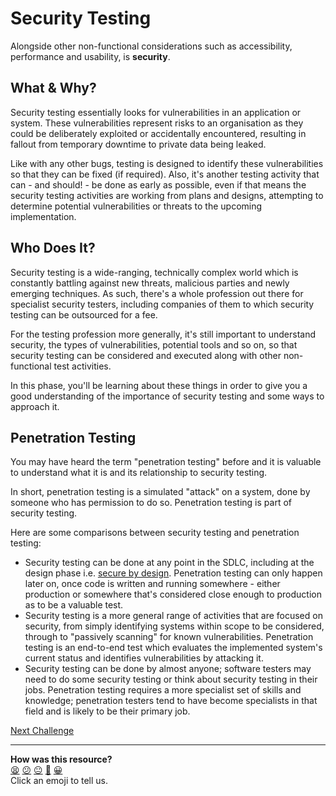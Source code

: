 # Security Testing

Alongside other non-functional considerations such as accessibility, performance
and usability, is **security**.

## What & Why?

Security testing essentially looks for vulnerabilities in an application or
system. These vulnerabilities represent risks to an organisation as they could
be deliberately exploited or accidentally encountered, resulting in fallout from
temporary downtime to private data being leaked.

Like with any other bugs, testing is designed to identify these vulnerabilities
so that they can be fixed (if required). Also, it's another testing activity
that can - and should! - be done as early as possible, even if that means the
security testing activities are working from plans and designs, attempting to
determine potential vulnerabilities or threats to the upcoming implementation.

## Who Does It?

Security testing is a wide-ranging, technically complex world which is
constantly battling against new threats, malicious parties and newly emerging
techniques. As such, there's a whole profession out there for specialist
security testers, including companies of them to which security testing can be
outsourced for a fee.

For the testing profession more generally, it's still important to understand
security, the types of vulnerabilities, potential tools and so on, so that
security testing can be considered and executed along with other non-functional
test activities.

In this phase, you'll be learning about these things in order to give you a good
understanding of the importance of security testing and some ways to approach
it.

## Penetration Testing

You may have heard the term "penetration testing" before and it is valuable to
understand what it is and its relationship to security testing.

In short, penetration testing is a simulated "attack" on a system, done by
someone who has permission to do so. Penetration testing is part of security
testing.

Here are some comparisons between security testing and penetration testing:

* Security testing can be done at any point in the SDLC, including at the design
  phase i.e. [secure by design](https://en.wikipedia.org/wiki/Secure_by_design).
  Penetration testing can only happen later on, once code is written and running
  somewhere - either production or somewhere that's considered close enough to
  production as to be a valuable test.
* Security testing is a more general range of activities that are focused on
  security, from simply identifying systems within scope to be considered,
  through to "passively scanning" for known vulnerabilities. Penetration testing
  is an end-to-end test which evaluates the implemented system's current status
  and identifies vulnerabilities by attacking it.
* Security testing can be done by almost anyone; software testers may need to do
  some security testing or think about security testing in their jobs.
  Penetration testing requires a more specialist set of skills and knowledge;
  penetration testers tend to have become specialists in that field and is
  likely to be their primary job.

[Next Challenge](02_warning.md)

<!-- BEGIN GENERATED SECTION DO NOT EDIT -->

---

**How was this resource?**  
[😫](https://airtable.com/shrUJ3t7KLMqVRFKR?prefill_Repository=makersacademy%2Fextending-testing&prefill_File=phase4%2F01_security_testing.md&prefill_Sentiment=😫) [😕](https://airtable.com/shrUJ3t7KLMqVRFKR?prefill_Repository=makersacademy%2Fextending-testing&prefill_File=phase4%2F01_security_testing.md&prefill_Sentiment=😕) [😐](https://airtable.com/shrUJ3t7KLMqVRFKR?prefill_Repository=makersacademy%2Fextending-testing&prefill_File=phase4%2F01_security_testing.md&prefill_Sentiment=😐) [🙂](https://airtable.com/shrUJ3t7KLMqVRFKR?prefill_Repository=makersacademy%2Fextending-testing&prefill_File=phase4%2F01_security_testing.md&prefill_Sentiment=🙂) [😀](https://airtable.com/shrUJ3t7KLMqVRFKR?prefill_Repository=makersacademy%2Fextending-testing&prefill_File=phase4%2F01_security_testing.md&prefill_Sentiment=😀)  
Click an emoji to tell us.

<!-- END GENERATED SECTION DO NOT EDIT -->
